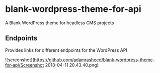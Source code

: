 # blank-wordpress-theme-for-api
A Blank WordPress theme for headless CMS projects

## Endpoints
Provides links for different endpoints for the WordPress API

![screenshot](https://github.com/adamrasheed/blank-wordpress-theme-for-api/Screenshot 2018-04-11 20.43.40.png)
